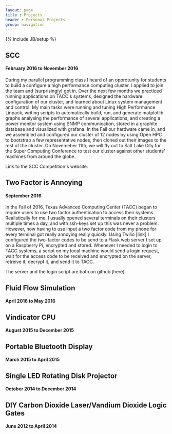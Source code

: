 ```yaml
---
layout: page
title : Projects
header : Personal Projects
group: navigation
---
```

{% include JB/setup %}

## SCC

#### February 2016 to November 2016

During my parallel programming class I heard of an opprotunity for students to build a 
configure a high performance computing cluster. I applied to join the team and 
(surprisingly) got in. Over the next few months we practiced running applications on 
TACC's systems, designed the hardware configuration of our cluster, and learned about 
Linux system management and control. My main tasks were running and tuning High 
Performance Linpack, writing scripts to automatically build, run, and generate 
matplotlib graphs analysing the performance of several applications, and creating a 
power monitor system using SNMP communication, stored in a graphite database and 
visualized with grafana. In the Fall our hardware came in, and we assembled and 
configured our cluster of 12 nodes by using Open HPC to bootstrap a few representative 
nodes, then cloned out their images to the rest of the cluster. On Novemeber 11th, we 
will fly out to Salt Lake City for the Super Computing Conference to test our cluster 
against other students' machines from around the globe.

Link to the SCC Competition's website.

## Two Factor is Annoying

#### September 2016

In the Fall of 2016, Texas Advanced Computing Center (TACC) began to require users to 
use two factor authentication to access their systems. Realistically for me, I usually 
opened several terminals on their clusters multiple times a day, and with ssh-keys set up this was never a problem. However, now having to use input a two factor code from 
my phone for every terminal got really annoying really quickly. Using Twilio 
[link] I configured the two-factor codes to be send to a Flask web server I set up on 
a Raspberry Pi, encrypted and stored. Whenever I needed to login to TACC systems, a 
script on my local machine would send a login request, wait for the access code to be 
received and encrypted on the server, retreive it, decrypt it, and send it to TACC.

The server and the login script are both on github [here]. 

## Fluid Flow Simulation

#### April 2016 to May 2016

## Vindicator CPU

#### August 2015 to December 2015

## Portable Bluetooth Display

#### March 2015 to April 2015

## Single LED Rotating Disk Projector

#### October 2014 to December 2014

## DIY Carbon Dioxide Laser/Vandium Dioxide Logic Gates

#### June 2012 to April 2014

